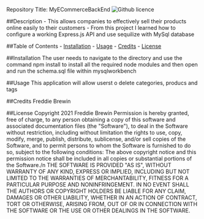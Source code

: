 Repository Title: MyECommerceBackEnd                    ![Github licence](http://img.shields.io/badge/license-MIT-blue.svg)

##Description
    - This allows companies to effectively sell their products online easily to their customers 
    - From this project I learned how to configure a working Express.js API and use sequilize with MySql database 

##Table of Contents
    - [Installation](#installation)
    - [Usage](#usage)
    - [Credits](#credits)
    - [License](#license)

##Installation
The user needs to navigate to the directory and use the command npm install to install all the required node modules and then open and run the schema.sql file within mysqlworkbench

##Usage
This application will allow userst o delete categories, producs and tags

##Credits
Freddie Brewin

##License
Copyright 2021 Freddie Brewin 
Permission is hereby granted, free of charge, to any person obtaining a copy of this software and associated documentation files (the "Software"), to deal in the Software without restriction, including without limitation the rights to use, copy, modify, merge, publish, distribute, sublicense, and/or sell copies of the Software, and to permit persons to whom the Software is furnished to do so, subject to the following conditions:
 The above copyright notice and this permission notice shall be included in all copies or substantial portions of the Software./n THE SOFTWARE IS PROVIDED "AS IS", WITHOUT WARRANTY OF ANY KIND, EXPRESS OR IMPLIED, INCLUDING BUT NOT LIMITED TO THE WARRANTIES OF MERCHANTABILITY, FITNESS FOR A PARTICULAR PURPOSE AND NONINFRINGEMENT. IN NO EVENT SHALL THE AUTHORS OR COPYRIGHT HOLDERS BE LIABLE FOR ANY CLAIM, DAMAGES OR OTHER LIABILITY, WHETHER IN AN ACTION OF CONTRACT, TORT OR OTHERWISE, ARISING FROM, OUT OF OR IN CONNECTION WITH THE SOFTWARE OR THE USE OR OTHER DEALINGS IN THE SOFTWARE.
